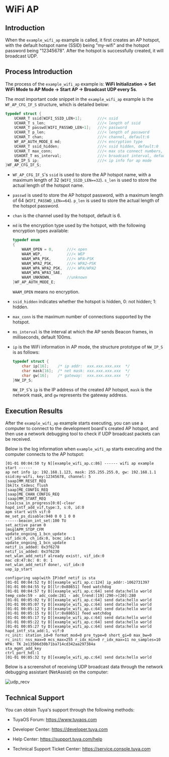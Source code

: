 # WiFi AP

## Introduction

When the `example_wifi_ap` example is called, it first creates an AP hotspot, with the default hotspot name (SSID) being "my-wifi" and the hotspot password being "12345678". After the hotspot is successfully created, it will broadcast UDP.

## Process Introduction

The process of the `example_wifi_ap` example is: **WiFi Initialization -> Set WiFi Mode to AP Mode -> Start AP -> Broadcast UDP every 5s**.

The most important code snippet in the `example_wifi_ap` example is the `WF_AP_CFG_IF_S` structure, which is detailed below:

```c
typedef struct {
    UCHAR_T ssid[WIFI_SSID_LEN+1];       ///< ssid
    UCHAR_T s_len;                       ///< length of ssid
    UCHAR_T passwd[WIFI_PASSWD_LEN+1];   ///< password
    UCHAR_T p_len;                       ///< length of password
    UCHAR_T chan;                        ///< channel, default:6
    WF_AP_AUTH_MODE_E md;                ///< encryption type
    UCHAR_T ssid_hidden;                 ///< ssid hidden, default:0
    UCHAR_T max_conn;                    ///< max sta connect numbers, default:1
    USHORT_T ms_interval;                ///< broadcast interval, default:100
    NW_IP_S ip;                          ///< ip info for ap mode
}WF_AP_CFG_IF_S;
```
+ `WF_AP_CFG_IF_S`'s `ssid` is used to store the AP hotspot name, with a maximum length of 32 (`WIFI_SSID_LEN==32`). `s_len` is used to store the actual length of the hotspot name.

+ `passwd` is used to store the AP hotspot password, with a maximum length of 64 (`WIFI_PASSWD_LEN==64`). `p_len` is used to store the actual length of the hotspot password.

+ `chan` is the channel used by the hotspot, default is 6.

+ `md` is the encryption type used by the hotspot, with the following encryption types available:
    ```c
    typedef enum
    {
        WAAM_OPEN = 0,      ///< open
        WAAM_WEP,           ///< WEP
        WAAM_WPA_PSK,       ///< WPA—PSK
        WAAM_WPA2_PSK,      ///< WPA2—PSK
        WAAM_WPA_WPA2_PSK,  ///< WPA/WPA2
        WAAM_WPA_WPA3_SAE,
        WAAM_UNKNOWN,       //unknown
    }WF_AP_AUTH_MODE_E;
    ```
    `WAAM_OPEN` means no encryption.   
+ `ssid_hidden` indicates whether the hotspot is hidden, 0: not hidden; 1: hidden.

+ `max_conn` is the maximum number of connections supported by the hotspot.

+ `ms_interval` is the interval at which the AP sends Beacon frames, in milliseconds, default 100ms.

+ `ip` is the WiFi information in AP mode, the structure prototype of `NW_IP_S` is as follows:
  
    ```c
    typedef struct {
        char ip[16];    /* ip addr:  xxx.xxx.xxx.xxx  */
        char mask[16];  /* net mask: xxx.xxx.xxx.xxx  */
        char gw[16];    /* gateway:  xxx.xxx.xxx.xxx  */
    }NW_IP_S;
    ```
    `NW_IP_S`'s `ip` is the IP address of the created AP hotspot, `mask` is the network mask, and `gw` represents the gateway address.

## Execution Results

After the `example_wifi_ap` example starts executing, you can use a computer to connect to the development board's created AP hotspot, and then use a network debugging tool to check if UDP broadcast packets can be received.

Below is the log information when `example_wifi_ap` starts executing and the computer connects to the AP hotspot:

```
[01-01 00:04:50 ty N][example_wifi_ap.c:86] ------ wifi ap example start ------
ap net info ip: 192.168.1.123, mask: 255.255.255.0, gw: 192.168.1.1
ssid:my-wifi, key:12345678, channel: 5
[saap]MM_RESET_REQ
[bk]tx_txdesc_flush
[saap]ME_CONFIG_REQ
[saap]ME_CHAN_CONFIG_REQ
[saap]MM_START_REQ
[csa]csa_in_progress[0:0]-clear
hapd_intf_add_vif,type:3, s:0, id:0
apm start with vif:0
me_set_ps_disable:940 0 0 1 0 0
------beacon_int_set:100 TU
set_active param 0
[msg]APM_STOP_CFM
update_ongoing_1_bcn_update
vif_idx:0, ch_idx:0, bcmc_idx:1
update_ongoing_1_bcn_update
netif_is_added: 0x3f6278
netif_is_added: 0x3f6230
net_wlan_add_netif already exist!, vif_idx:0
mac c8:47:8c: 0: 0: 1
net_wlan_add_netif done!, vif_idx:0
uap_ip_start

configuring uap(with IP)def netif is sta
[01-01 00:04:52 ty D][example_wifi_ap.c:124] ip_addr:-1062731397
[01-01 00:04:55 ty D][lr:0x88651] feed watchdog
[01-01 00:04:57 ty D][example_wifi_ap.c:64] send data:hello world
temp_code:59 - adc_code:281 - adc_trend:[19]:290->[20]:280
[01-01 00:05:02 ty D][example_wifi_ap.c:64] send data:hello world
[01-01 00:05:07 ty D][example_wifi_ap.c:64] send data:hello world
[01-01 00:05:12 ty D][example_wifi_ap.c:64] send data:hello world
[01-01 00:05:15 ty D][lr:0x88651] feed watchdog
[01-01 00:05:17 ty D][example_wifi_ap.c:64] send data:hello world
[01-01 00:05:22 ty D][example_wifi_ap.c:64] send data:hello world
[01-01 00:05:27 ty D][example_wifi_ap.c:64] send data:hello world
hapd_intf_sta_add:1, vif:0
rc_init: station_id=0 format_mod=0 pre_type=0 short_gi=0 max_bw=0
rc_init: nss_max=0 mcs_max=255 r_idx_min=0 r_idx_max=11 no_samples=10
WPA: TK 2e13506d30b71ba714cd342aa297384a
sta_mgmt_add_key
ctrl_port_hdl:1
[01-01 00:05:32 ty D][example_wifi_ap.c:64] send data:hello world
```
Below is a screenshot of receiving UDP broadcast data through the network debugging assistant (NetAssist) on the computer:

![udp_recv](https://images.tuyacn.com/fe-static/docs/img/572c01bb-2929-4413-9692-95a4e1779ed6.png)

## Technical Support

You can obtain Tuya's support through the following methods:

- TuyaOS Forum: https://www.tuyaos.com

- Developer Center: https://developer.tuya.com

- Help Center: https://support.tuya.com/help

- Technical Support Ticket Center: https://service.console.tuya.com
